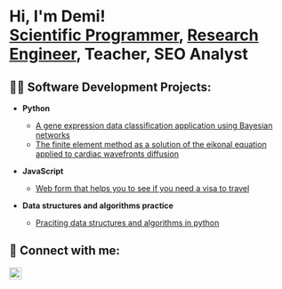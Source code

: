 <h1>Hi, I'm Demi! <br/><a href="https://github.com/Demi-Martinez">Scientific Programmer</a>, <a href="https://www.linkedin.com/in/demi5martinez/">Research Engineer</a>, Teacher, SEO Analyst</h1>

<h2>👨‍💻 Software Development Projects:</h2>

- <b>Python</b>
  - [A gene expression data classification application using Bayesian networks](https://github.com/Demi-Martinez/gene-expression-classification-bayesian-networks)
  - [The finite element method as a solution of the eikonal equation applied to cardiac wavefronts diffusion](https://github.com/Demi-Martinez/finite-element-solution-for-cardiac-wavefront-diffusion)

- <b>JavaScript</b>
  - [Web form that helps you to see if you need a visa to travel](https://github.com/Demi-Martinez/visa-requirements-checker)
    
- <b>Data structures and algorithms practice</b>
  - [Praciting data structures and algorithms in python](https://github.com/Demi-Martinez/Algorithms-Practice)
 
<h2> 🤳 Connect with me:</h2>

[<img align="left" alt="DemiMartinez | LinkedIn" width="22px" src="https://cdn.jsdelivr.net/npm/simple-icons@v3/icons/linkedin.svg" />][linkedin]

[linkedin]: www.linkedin.com/in/demi5martinez

<!--
- 👋 Hi, I’m @Demi-Martinez
- 👀 I’m interested in ...
- 🌱 I’m currently learning ...
- 💞️ I’m looking to collaborate on ...
- 📫 How to reach me ...
- 😄 Pronouns: ...
- ⚡ Fun fact: ...

Demi-Martinez/Demi-Martinez is a ✨ special ✨ repository because its `README.md` (this file) appears on your GitHub profile.
You can click the Preview link to take a look at your changes.
--->
